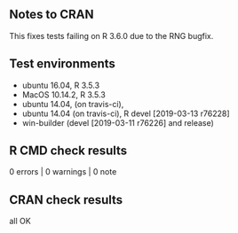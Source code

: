## Notes to CRAN

This fixes tests failing on R 3.6.0 due to the RNG bugfix.

## Test environments

* ubuntu 16.04, R 3.5.3
* MacOS 10.14.2, R 3.5.3
* ubuntu 14.04, (on travis-ci), 
* ubuntu 14.04 (on travis-ci), R devel [2019-03-13 r76228]
* win-builder (devel [2019-03-11 r76226] and release)

## R CMD check results

0 errors | 0 warnings | 0 note

## CRAN check results

all OK

